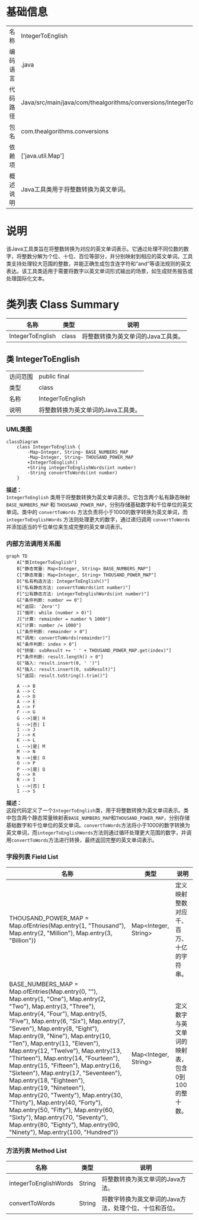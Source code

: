 # 基础信息

|      |      |
|------|------|
| 名称 | IntegerToEnglish |
| 编码语言 | .java |
| 代码路径 | Java/src/main/java/com/thealgorithms/conversions/IntegerToEnglish.java |
| 包名 | com.thealgorithms.conversions |
| 依赖项 | ['java.util.Map'] |
| 概述说明 | Java工具类用于将整数转换为英文单词。 |

# 说明

该Java工具类旨在将整数转换为对应的英文单词表示。它通过处理不同位数的数字，将整数分解为个位、十位、百位等部分，并分别映射到相应的英文单词。工具类支持处理较大范围的整数，并能正确生成包含连字符和“and”等语法规则的英文表达。该工具类适用于需要将数字以英文单词形式输出的场景，如生成财务报告或处理国际化文本。

# 类列表 Class Summary

| 名称   | 类型  | 说明 |
|-------|------|-------------|
| IntegerToEnglish | class | 将整数转换为英文单词的Java工具类。 |



## 类 IntegerToEnglish

|      |      |
|------|------|
| 访问范围 | public final |
| 类型 | class |
| 名称 | IntegerToEnglish |
| 说明 | 将整数转换为英文单词的Java工具类。 |


### UML类图

```mermaid
classDiagram
    class IntegerToEnglish {
        -Map~Integer, String~ BASE_NUMBERS_MAP
        -Map~Integer, String~ THOUSAND_POWER_MAP
        +IntegerToEnglish()
        +String integerToEnglishWords(int number)
        -String convertToWords(int number)
    }
```

**描述：**  
`IntegerToEnglish` 类用于将整数转换为英文单词表示。它包含两个私有静态映射 `BASE_NUMBERS_MAP` 和 `THOUSAND_POWER_MAP`，分别存储基础数字和千位单位的英文单词。类中的 `convertToWords` 方法负责将小于1000的数字转换为英文单词，而 `integerToEnglishWords` 方法则处理更大的数字，通过递归调用 `convertToWords` 并添加适当的千位单位来生成完整的英文单词表示。


### 内部方法调用关系图

```mermaid
graph TD
    A["类IntegerToEnglish"]
    B["静态常量: Map<Integer, String> BASE_NUMBERS_MAP"]
    C["静态常量: Map<Integer, String> THOUSAND_POWER_MAP"]
    D["私有构造方法: IntegerToEnglish()"]
    E["私有静态方法: convertToWords(int number)"]
    F["公有静态方法: integerToEnglishWords(int number)"]
    G["条件判断: number == 0"]
    H["返回: 'Zero'"]
    I["循环: while (number > 0)"]
    J["计算: remainder = number % 1000"]
    K["计算: number /= 1000"]
    L["条件判断: remainder > 0"]
    M["调用: convertToWords(remainder)"]
    N["条件判断: index > 0"]
    O["拼接: subResult += ' ' + THOUSAND_POWER_MAP.get(index)"]
    P["条件判断: result.length() > 0"]
    Q["插入: result.insert(0, ' ')"]
    R["插入: result.insert(0, subResult)"]
    S["返回: result.toString().trim()"]

    A --> B
    A --> C
    A --> D
    A --> E
    A --> F
    F --> G
    G -->|是| H
    G -->|否| I
    I --> J
    J --> K
    K --> L
    L -->|是| M
    M --> N
    N -->|是| O
    O --> P
    P -->|是| Q
    Q --> R
    R --> I
    L -->|否| I
    I --> S
```

**描述：**  
这段代码定义了一个`IntegerToEnglish`类，用于将整数转换为英文单词表示。类中包含两个静态常量映射表`BASE_NUMBERS_MAP`和`THOUSAND_POWER_MAP`，分别存储基础数字和千位单位的英文单词。`convertToWords`方法将小于1000的数字转换为英文单词，而`integerToEnglishWords`方法则通过循环处理更大范围的数字，并调用`convertToWords`方法进行转换，最终返回完整的英文单词表示。

### 字段列表 Field List

| 名称  | 类型  | 说明 |
|-------|-------|------|
| THOUSAND_POWER_MAP = Map.ofEntries(Map.entry(1, "Thousand"), Map.entry(2, "Million"), Map.entry(3, "Billion")) | Map<Integer, String> | 定义映射整数对应千、百万、十亿的字符串。 |
| BASE_NUMBERS_MAP = Map.ofEntries(Map.entry(0, ""), Map.entry(1, "One"), Map.entry(2, "Two"), Map.entry(3, "Three"), Map.entry(4, "Four"), Map.entry(5, "Five"), Map.entry(6, "Six"), Map.entry(7, "Seven"), Map.entry(8, "Eight"), Map.entry(9, "Nine"),        Map.entry(10, "Ten"), Map.entry(11, "Eleven"), Map.entry(12, "Twelve"), Map.entry(13, "Thirteen"), Map.entry(14, "Fourteen"), Map.entry(15, "Fifteen"), Map.entry(16, "Sixteen"), Map.entry(17, "Seventeen"), Map.entry(18, "Eighteen"), Map.entry(19, "Nineteen"), Map.entry(20, "Twenty"),        Map.entry(30, "Thirty"), Map.entry(40, "Forty"), Map.entry(50, "Fifty"), Map.entry(60, "Sixty"), Map.entry(70, "Seventy"), Map.entry(80, "Eighty"), Map.entry(90, "Ninety"), Map.entry(100, "Hundred")) | Map<Integer, String> | 定义数字与英文单词的映射表，包含0到100的整十数。 |

### 方法列表 Method List

| 名称  | 类型  | 说明 |
|-------|-------|------|
| integerToEnglishWords | String | 将整数转换为英文单词的Java方法。 |
| convertToWords | String | 将数字转换为英文单词的Java方法，处理个位、十位和百位。 |




